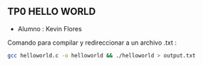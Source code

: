 ## TP0 HELLO WORLD
- Alumno : Kevin Flores

Comando para compilar y redireccionar a un archivo .txt : 
```bash
gcc helloworld.c -o helloworld && ./helloworld > output.txt
```

